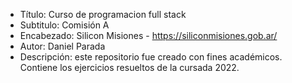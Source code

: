 - Título: Curso de programacion full stack
- Subtitulo: Comisión A
- Encabezado: Silicon Misiones - https://siliconmisiones.gob.ar/
- Autor: Daniel Parada
- Descripción: este repositorio fue creado con fines académicos. Contiene
los ejercicios resueltos de la cursada 2022.

